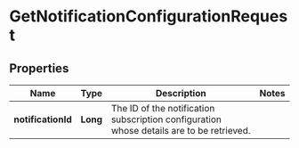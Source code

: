 

# GetNotificationConfigurationRequest


## Properties

| Name | Type | Description | Notes |
|------------ | ------------- | ------------- | -------------|
|**notificationId** | **Long** | The ID of the notification subscription configuration whose details are to be retrieved. |  |



